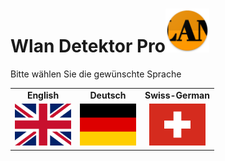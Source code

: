 # Wlan Detektor Pro<img src="./app/src/main/res/mipmap-xxhdpi/ic_launcher.png" height=70 alt="WLAN Detektor Pro" />
<p>Bitte wählen Sie die gewünschte Sprache</p>
<table border="0">
  <tr>
    <td align=center><b>English</b></td>
    <td align=center><b>Deutsch</b></td>
    <td align=center><b>Swiss-German</b></td>
    </tr>
  <tr>
    <td align=center><a href="https://wlandetektor.it-wissen.ch"><img src="app/src/main/assets/github/github_flag_gb-eng.svg" width="90"/></a></td>
    <td align=center><a href="https://wlandetektor.it-wissen.ch"><img src="app/src/main/assets/github/github_flag_germany.svg" width="90"/></a></td>
    <td align=center><a href="README_GERMAN.md"><img src="/app/src/main/assets/github/github_flag_switzerland.svg" width="90"/></a></td>
  </tr>
</table>
